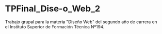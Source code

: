 # TPFinal_Dise-o_Web_2
Trabajo grupal para la materia "Diseño Web" del segundo año de carrera en el Instituto Superior de Formación Técnica Nº194. 
